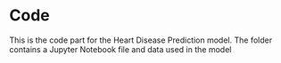 # Code

This is the code part for the Heart Disease Prediction model. The folder contains a Jupyter Notebook file and data used in the model
